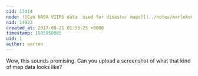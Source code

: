 ```yaml
---
cid: 17414
node: ![Can NASA VIIRS data  used for disaster maps?](../notes/marlokeno/09-20-2017/can-nasa-viirs-data-used-for-disaster-maps)
nid: 14923
created_at: 2017-09-21 01:53:25 +0000
timestamp: 1505958805
uid: 1
author: warren
---
```


Wow, this sounds promising. Can you upload a screenshot of what that kind of map data looks like?